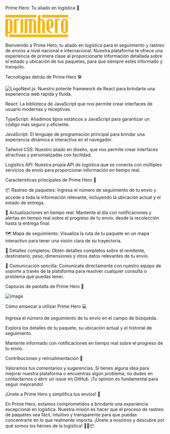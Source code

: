 Prime Hero: Tu aliado en logística 🚚


![Prime Hero Logo](./primhero/assets/logo/Logo.svg)


Bienvenido a Prime Hero, tu aliado en logística para el seguimiento y rastreo de envíos a nivel nacional e internacional. Nuestra plataforma te ofrece una experiencia de primera clase al proporcionarte información detallada sobre el estado y ubicación de tus paquetes, para que siempre estés informado y tranquilo.

Tecnologías detrás de Prime Hero 🛠️

![Logo](https://github.com/marwin1991/profile-technology-icons/assets/136815194/5f8c622c-c217-4649-b0a9-7e0ee24bd704)Next.js: Nuestro potente framework de React para brindarte una experiencia web rápida y fluida.

React: La biblioteca de JavaScript que nos permite crear interfaces de usuario modernas y receptivas.

TypeScript: Añadimos tipos estáticos a JavaScript para garantizar un código más seguro y eficiente.

JavaScript: El lenguaje de programación principal para brindar una experiencia dinámica e interactiva en el navegador.

Tailwind CSS: Nuestro aliado en diseño, que nos permite crear interfaces atractivas y personalizadas con facilidad.

Logistics API: Nuestra propia API de logística que se conecta con múltiples servicios de envío para proporcionar información en tiempo real.

Características principales de Prime Hero 🚀

📦 Rastreo de paquetes: Ingresa el número de seguimiento de tu envío y accede a toda la información relevante, incluyendo la ubicación actual y el estado de entrega.

📆 Actualizaciones en tiempo real: Mantente al día con notificaciones y alertas en tiempo real sobre el progreso de tu envío, desde la recolección hasta la entrega final.

🗺️ Mapa de seguimiento: Visualiza la ruta de tu paquete en un mapa interactivo para tener una visión clara de su trayectoria.

📝 Detalles completos: Obtén detalles completos sobre el remitente, destinatario, peso, dimensiones y otros datos relevantes de tu envío.

📧 Comunicación sencilla: Comunícate directamente con nuestro equipo de soporte a través de la plataforma para resolver cualquier consulta o problema que puedas tener.

Capturas de pantalla de Prime Hero 📸

![image](https://github.com/pablosecuen/primhero/assets/114095359/6fabc8b4-c80e-48a5-a4e6-f18a250f4d97)



Cómo empezar a utilizar Prime Hero 💻

Ingresa el número de seguimiento de tu envío en el campo de búsqueda.

Explora los detalles de tu paquete, su ubicación actual y el historial de seguimiento.

Mantente informado con notificaciones en tiempo real sobre el progreso de tu envío.

Contribuciones y retroalimentación 🤝

Valoramos tus comentarios y sugerencias. Si tienes alguna idea para mejorar nuestra plataforma o encuentras algún problema, no dudes en contactarnos o abrir un issue en GitHub. ¡Tu opinión es
fundamental para seguir mejorando!

¡Únete a Prime Hero y simplifica tus envíos! 🚀

En Prime Hero, estamos comprometidos a brindarte una experiencia excepcional en logística. Nuestra misión es hacer que el proceso de rastreo de paquetes sea fácil, intuitivo y transparente para 
que puedas concentrarte en lo que realmente importa. ¡Únete a nosotros y descubre por qué somos los héroes de la logística! 🦸‍♂️📦

